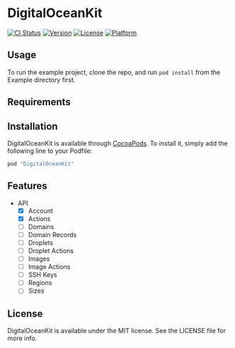 # DigitalOceanKit

[![CI Status](http://img.shields.io/travis/0dayZh/DigitalOceanKit.svg?style=flat)](https://travis-ci.org/0dayZh/DigitalOceanKit)
[![Version](https://img.shields.io/cocoapods/v/DigitalOceanKit.svg?style=flat)](http://cocoapods.org/pods/DigitalOceanKit)
[![License](https://img.shields.io/cocoapods/l/DigitalOceanKit.svg?style=flat)](http://cocoapods.org/pods/DigitalOceanKit)
[![Platform](https://img.shields.io/cocoapods/p/DigitalOceanKit.svg?style=flat)](http://cocoapods.org/pods/DigitalOceanKit)

## Usage

To run the example project, clone the repo, and run `pod install` from the Example directory first.

## Requirements

## Installation

DigitalOceanKit is available through [CocoaPods](http://cocoapods.org). To install
it, simply add the following line to your Podfile:

```ruby
pod "DigitalOceanKit"
```

## Features

- API
	- [x] Account
	- [x] Actions
	- [ ] Domains
	- [ ] Domain Records
	- [ ] Droplets
	- [ ] Droplet Actions
	- [ ] Images
	- [ ] Image Actions
	- [ ] SSH Keys
	- [ ] Regions
	- [ ] Sizes

## License

DigitalOceanKit is available under the MIT license. See the LICENSE file for more info.

